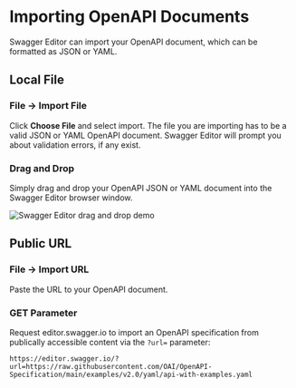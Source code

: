 # Importing OpenAPI Documents

Swagger Editor can import your OpenAPI document, which can be formatted as JSON or YAML.

## Local File

### File → Import File

Click **Choose File** and select import. The file you are importing has to be a valid JSON or YAML OpenAPI document. Swagger Editor will prompt you about validation errors, if any exist.

### Drag and Drop

Simply drag and drop your OpenAPI JSON or YAML document into the Swagger Editor browser window. 

![Swagger Editor drag and drop demo](./drag-and-drop.gif)

## Public URL

### File → Import URL

Paste the URL to your OpenAPI document. 

### GET Parameter

Request editor.swagger.io to import an OpenAPI specification from publically accessible content via the `?url=` parameter:
```
https://editor.swagger.io/?url=https://raw.githubusercontent.com/OAI/OpenAPI-Specification/main/examples/v2.0/yaml/api-with-examples.yaml
```
